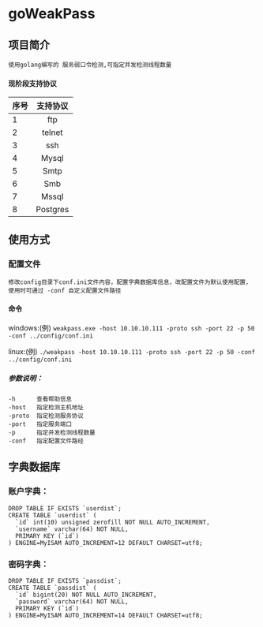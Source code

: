 # goWeakPass
## 项目简介
    使用golang编写的	服务弱口令检测,可指定并发检测线程数量
#### 现阶段支持协议

|序号|支持协议|
|:---|:---:|
|1|ftp|
|2|telnet|
|3|ssh|
|4|Mysql|
|5|Smtp|
|6|Smb|
|7|Mssql|
|8|Postgres|


## 使用方式
### 配置文件
    修改config目录下conf.ini文件内容，配置字典数据库信息，改配置文件为默认使用配置，使用时可通过 -conf 自定义配置文件路径
#### 命令
windows:(例) `weakpass.exe -host 10.10.10.111 -proto ssh -port 22 -p 50 -conf ../config/conf.ini`
    
linux:(例) `./weakpass -host 10.10.10.111 -proto ssh -port 22 -p 50 -conf ../config/conf.ini`
##### 参数说明：
    -h      查看帮助信息
    -host   指定检测主机地址
    -proto  指定检测服务协议
    -port   指定服务端口
    -p      指定并发检测线程数量
    -conf   指定配置文件路经
    
## 字典数据库
### 账户字典：
```
DROP TABLE IF EXISTS `userdist`;
CREATE TABLE `userdist` (
  `id` int(10) unsigned zerofill NOT NULL AUTO_INCREMENT,
  `username` varchar(64) NOT NULL,
  PRIMARY KEY (`id`)
) ENGINE=MyISAM AUTO_INCREMENT=12 DEFAULT CHARSET=utf8;
```
### 密码字典：
```
DROP TABLE IF EXISTS `passdist`;
CREATE TABLE `passdist` (
  `id` bigint(20) NOT NULL AUTO_INCREMENT,
  `password` varchar(64) NOT NULL,
  PRIMARY KEY (`id`)
) ENGINE=MyISAM AUTO_INCREMENT=14 DEFAULT CHARSET=utf8;
```
